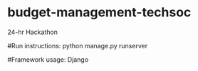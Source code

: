 # budget-management-techsoc
24-hr Hackathon


#Run instructions:
python manage.py runserver

#Framework usage:
Django